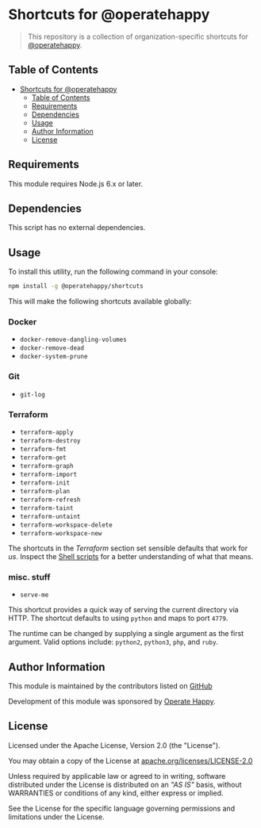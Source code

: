 # Shortcuts for @operatehappy

> This repository is a collection of organization-specific shortcuts for [@operatehappy](https://github.com/operatehappy/).

## Table of Contents

- [Shortcuts for @operatehappy](#shortcuts-for-operatehappy)
  - [Table of Contents](#table-of-contents)
  - [Requirements](#requirements)
  - [Dependencies](#dependencies)
  - [Usage](#usage)
  - [Author Information](#author-information)
  - [License](#license)

## Requirements

This module requires Node.js 6.x or later.

## Dependencies

This script has no external dependencies.

## Usage

To install this utility, run the following command in your console:

```sh
npm install -g @operatehappy/shortcuts
```

This will make the following shortcuts available globally:

### Docker

- `docker-remove-dangling-volumes`
- `docker-remove-dead`
- `docker-system-prune`

### Git

- `git-log`

### Terraform

- `terraform-apply`
- `terraform-destroy`
- `terraform-fmt`
- `terraform-get`
- `terraform-graph`
- `terraform-import`
- `terraform-init`
- `terraform-plan`
- `terraform-refresh`
- `terraform-taint`
- `terraform-untaint`
- `terraform-workspace-delete`
- `terraform-workspace-new`

The shortcuts in the _Terraform_ section set sensible defaults that work for _us_. Inspect the [Shell scripts](https://github.com/operatehappy/node-shortcuts/search?l=Shell&q=terraform) for a better understanding of what that means.

### misc. stuff

- `serve-me`

This shortcut provides a quick way of serving the current directory via HTTP. The shortcut defaults to using `python` and maps to port `4779`.

The runtime can be changed by supplying a single argument as the first argument. Valid options include: `python2`, `python3`, `php`, and `ruby`.

## Author Information

This module is maintained by the contributors listed on [GitHub](https://github.com/operatehappy/node-shortcuts/graphs/contributors)

Development of this module was sponsored by [Operate Happy](https://github.com/operatehappy).

## License

Licensed under the Apache License, Version 2.0 (the "License").

You may obtain a copy of the License at [apache.org/licenses/LICENSE-2.0](http://www.apache.org/licenses/LICENSE-2.0)

Unless required by applicable law or agreed to in writing, software distributed under the License is distributed on an _"AS IS"_ basis, without WARRANTIES or conditions of any kind, either express or implied.

See the License for the specific language governing permissions and limitations under the License.
